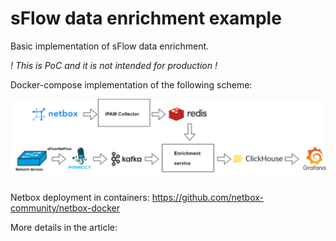 # sFlow data enrichment example

Basic implementation of sFlow data enrichment.

*! This is PoC and it is not intended for production !*

Docker-compose implementation of the following scheme:

![alt text](./img.png)

Netbox deployment in containers: https://github.com/netbox-community/netbox-docker

More details in the article:
